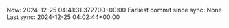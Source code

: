 Now: 2024-12-25 04:41:31.372700+00:00 Earliest commit since sync: None Last sync: 2024-12-25 04:02:44+00:00
